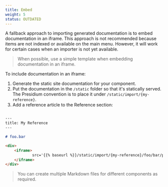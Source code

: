 ```yaml
---
title: Embed
weight: 5
status: OUTDATED
---
```


A fallback approach to importing generated documentation is to embed documentation in an iframe.
This approach is not recommended because items are not indexed or available on the main menu. However, it
will work for certain cases when an importer is not yet available.

> When possible, use a simple template when embedding documentation in an iframe.

To include documentation in an iframe:
1. Generate the static site documentation for your component.
1. Put the documentation in the `/static` folder so that it's statically served.
The Presidium convention is to place it under `/static/import/{my-reference}`.
1. Add a reference article to the Reference section:

```markdown

---
title: My Reference
---

# foo.bar

<div>
    <iframe>
            src='{{% baseurl %}}/static/import/{my-reference}/foo/bar/package-summary.html'
    </iframe>
</div>
```

>You can create multiple Markdown files for different components as required.
